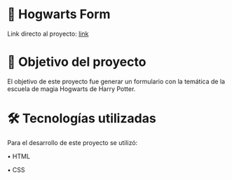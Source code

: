# :mage:	Hogwarts Form
Link directo al proyecto: [link](https://lordlez.github.io/howarts-form/)


# 📝 Objetivo del proyecto
El objetivo de este proyecto fue generar un formulario con la temática de la escuela de magia Hogwarts de Harry Potter.

# :hammer_and_wrench: Tecnologías utilizadas
Para el desarrollo de este proyecto se utilizó:

• HTML

• CSS

